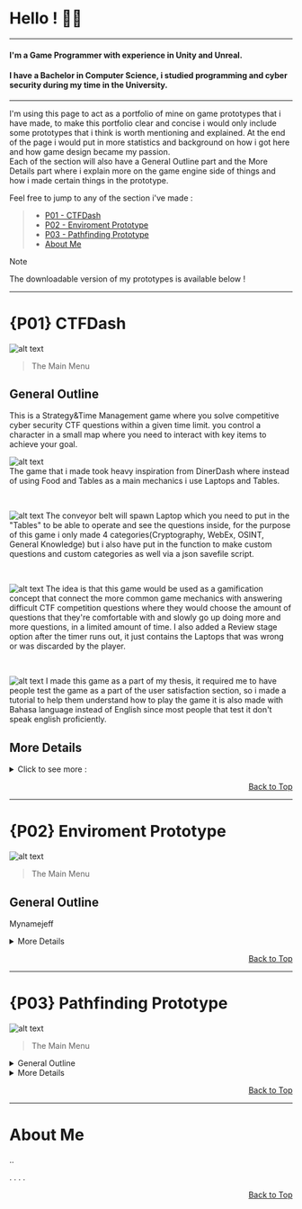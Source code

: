 # Hello ! :space_invader::robot:
---
#### I'm a Game Programmer with experience in Unity and Unreal.
#### I have a Bachelor in Computer Science, i studied programming and cyber security during my time in the University.
---
I'm using this page to act as a portfolio of mine on game prototypes that i have made, to make this portfolio clear and concise i would only include some prototypes that i think is worth mentioning and explained. At the end of the page i would put in more statistics and background on how i got here and how game design became my passion.               
Each of the section will also have a General Outline part and the More Details part where i explain more on the game engine side of things and how i made certain things in the prototype.

Feel free to jump to any of the section i've made :   
>- [P01 - CTFDash](#p01-ctfdash)
>- [P02 - Enviroment Prototype](#p02-enviroment-prototype)
>- [P03 - Pathfinding Prototype](#p03-pathfinding-prototype)  
>- [About Me](#about-me)

> [!NOTE]
> The downloadable version of my prototypes is available below !

---                 

# {P01} CTFDash
![alt text](https://github.com/stephanleyherman/imagedumprepo/blob/main/p01-i1.png)
> The Main Menu       
                      
## General Outline               
This is a Strategy&Time Management game where you solve competitive cyber security CTF questions within a given time limit. you control a character in a small map where you need to interact with key items to achieve your goal.
<br>        
               
<!-- Diner Dash Image Here -->
![alt text](https://github.com/stephanleyherman/imagedumprepo/blob/main/p01-i2.png)             
The game that i made took heavy inspiration from DinerDash where instead of using Food and Tables as a main mechanics i use Laptops and Tables.
               
<br>        
               
<!-- Show table, laptop and the conveyor belt-->
![alt text](https://github.com/stephanleyherman/imagedumprepo/blob/main/p01-i3.png)
The conveyor belt will spawn Laptop which you need to put in the "Tables" to be able to operate and see the questions inside, for the purpose of this game i only made 4 categories(Cryptography, WebEx, OSINT, General Knowledge) but i also have put in the function to make custom questions and custom categories as well via a json savefile script.
               
<br>          
           
<!-- Select amount of questions -->
![alt text](https://github.com/stephanleyherman/imagedumprepo/blob/main/p01-i4.png)
The idea is that this game would be used as a gamification concept that connect the more common game mechanics with answering difficult CTF competition questions where they would choose the amount of questions that they're comfortable with and slowly go up doing more and more questions, in a limited amount of time. I also added a Review stage option after the timer runs out, it just contains the Laptops that was wrong or was discarded by the player.
               
<br>         
           
<!-- Tutorial -->
![alt text](https://github.com/stephanleyherman/imagedumprepo/blob/main/p01-i5.png)
I made this game as a part of my thesis, it required me to have people test the game as a part of the user satisfaction section, so i made a tutorial to help them understand how to play the game it is also made with Bahasa language instead of English since most people that test it don't speak english proficiently.
                
## More Details             
<details>
<summary>Click to see more :</summary>


  
</details>

 <p align = "right"> <a href="#hello--space_invaderrobot"> Back to Top </a></p>  

---           

# {P02} Enviroment Prototype
![alt text](https://github.com/stephanleyherman/imagedumprepo/blob/main/p01-i1.png)
> The Main Menu       
                      
## General Outline            
Mynamejeff

<details>
<summary>More Details </summary>


  
</details>

 <p align = "right"> <a href="#hello--space_invaderrobot"> Back to Top </a></p>  
 
 ---                
 
# {P03} Pathfinding Prototype        
        
![alt text](https://github.com/stephanleyherman/imagedumprepo/blob/main/p01-i1.png)
> The Main Menu       
                      
<details>
<summary>General Outline </summary>
      
              
  ![alt text](https://github.com/stephanleyherman/imagedumprepo/blob/main/p01-i1.png)



---
---
                                                                              
  
</details>

<details>
<summary>More Details </summary>


  
</details>

 <p align = "right"> <a href="#hello--space_invaderrobot"> Back to Top </a></p>  
 
---    
                    
# About Me
..

.
.
.
.

 <p align = "right"> <a href="#hello--space_invaderrobot"> Back to Top </a></p>  





<!--
**stephanleyherman/stephanleyherman** is a ✨ _special_ ✨ repository because its `README.md` (this file) appears on your GitHub profile.

Here are some ideas to get you started:

- 🔭 I’m currently working on ...
- 🌱 I’m currently learning ...
- 👯 I’m looking to collaborate on ...
- 🤔 I’m looking for help with ...
- 💬 Ask me about ...
- 📫 How to reach me: ...
- 😄 Pronouns: ...
- ⚡ Fun fact: ...
-->
